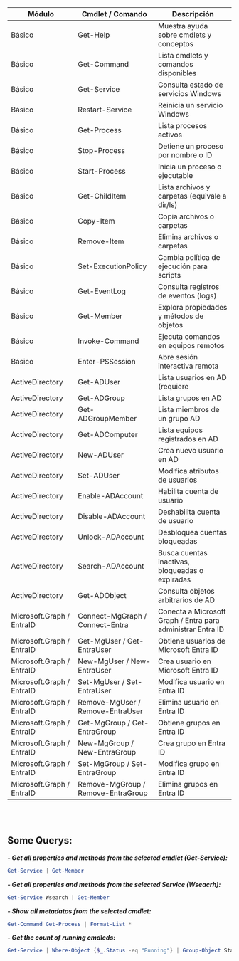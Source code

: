 
|Módulo	|Cmdlet / Comando	|Descripción
|---------------|---------------|---------------|
|Básico	|Get-Help	|Muestra ayuda sobre cmdlets y conceptos
|Básico	|Get-Command	|Lista cmdlets y comandos disponibles
|Básico	|Get-Service	|Consulta estado de servicios Windows
|Básico	|Restart-Service	|Reinicia un servicio Windows
|Básico	|Get-Process	|Lista procesos activos
|Básico	|Stop-Process	|Detiene un proceso por nombre o ID
|Básico	|Start-Process	|Inicia un proceso o ejecutable
|Básico	|Get-ChildItem	|Lista archivos y carpetas (equivale a dir/ls)
|Básico	|Copy-Item	|Copia archivos o carpetas
|Básico	|Remove-Item	|Elimina archivos o carpetas
|Básico	|Set-ExecutionPolicy	|Cambia política de ejecución para scripts
|Básico	|Get-EventLog	|Consulta registros de eventos (logs)
|Básico	|Get-Member	|Explora propiedades y métodos de objetos
|Básico	|Invoke-Command	|Ejecuta comandos en equipos remotos
|Básico	|Enter-PSSession	|Abre sesión interactiva remota
|ActiveDirectory	|Get-ADUser	|Lista usuarios en AD (requiere |módulo ActiveDirectory)
|ActiveDirectory	|Get-ADGroup	|Lista grupos en AD
|ActiveDirectory	|Get-ADGroupMember	|Lista miembros de un grupo AD
|ActiveDirectory	|Get-ADComputer	|Lista equipos registrados en AD
|ActiveDirectory	|New-ADUser	|Crea nuevo usuario en AD
|ActiveDirectory	|Set-ADUser	|Modifica atributos de usuarios
|ActiveDirectory	|Enable-ADAccount	|Habilita cuenta de usuario
|ActiveDirectory	|Disable-ADAccount	|Deshabilita cuenta de usuario
|ActiveDirectory	|Unlock-ADAccount	|Desbloquea cuentas bloqueadas
|ActiveDirectory	|Search-ADAccount	|Busca cuentas inactivas, bloqueadas o expiradas
|ActiveDirectory	|Get-ADObject	|Consulta objetos arbitrarios de AD
|Microsoft.Graph / EntraID	|Connect-MgGraph / Connect-Entra	|Conecta a Microsoft Graph / Entra para administrar Entra ID
|Microsoft.Graph / EntraID	|Get-MgUser / Get-EntraUser	|Obtiene usuarios de Microsoft Entra ID
|Microsoft.Graph / EntraID	|New-MgUser / New-EntraUser	|Crea usuario en Microsoft Entra ID
|Microsoft.Graph / EntraID	|Set-MgUser / Set-EntraUser	|Modifica usuario en Entra ID
|Microsoft.Graph / EntraID	|Remove-MgUser / Remove-EntraUser	|Elimina usuario en Entra ID
|Microsoft.Graph / EntraID	|Get-MgGroup / Get-EntraGroup	|Obtiene grupos en Entra ID
|Microsoft.Graph / EntraID	|New-MgGroup / New-EntraGroup	|Crea grupo en Entra ID
|Microsoft.Graph / EntraID	|Set-MgGroup / Set-EntraGroup	|Modifica grupo en Entra ID
|Microsoft.Graph / EntraID	|Remove-MgGroup / Remove-EntraGroup	|Elimina grupos en Entra ID

<br>
<br>

## **Some Querys:**

***- Get all properties and methods from the selected cmdlet (Get-Service):***<br>
```powershell
Get-Service | Get-Member
```

***- Get all properties and methods from the selected Service (Wseacrh):***<br>
```powershell
Get-Service Wsearch | Get-Member
```

***- Show all metadatos from the selected cmdlet:***<br>
```powershell
Get-Command Get-Process | Format-List *
```

***- Get the count of running cmdleds:***<br>
```powershell
Get-Service | Where-Object {$_.Status -eq "Running"} | Group-Object Status
```

